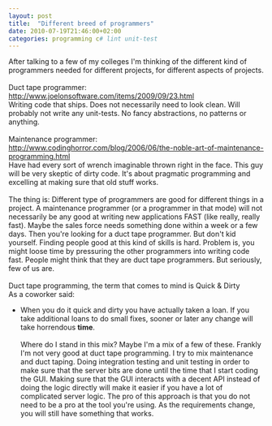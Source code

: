 ```yaml
---
layout: post
title:  "Different breed of programmers"
date: 2010-07-19T21:46:00+02:00
categories: programming c# lint unit-test
---
```


After talking to a few of my colleges I'm thinking of the different kind of programmers needed for different projects, for different aspects of projects.  <br><br>
Duct tape programmer:<br><a href="http://www.joelonsoftware.com/items/2009/09/23.html">http://www.joelonsoftware.com/items/2009/09/23.html</a><br>
Writing code that ships. Does not necessarily need to look clean. Will probably not write any unit-tests. No fancy abstractions, no patterns or anything.<br><br>
Maintenance programmer:<br><a href="http://www.codinghorror.com/blog/2006/06/the-noble-art-of-maintenance-programming.html%20">http://www.codinghorror.com/blog/2006/06/the-noble-art-of-maintenance-programming.html </a><br>
Have had every sort of wrench imaginable thrown right in the face. This guy will be very skeptic of dirty code. It's about pragmatic programming and excelling at making sure that old stuff works.<br><br>
The thing is: Different type of programmers are good for different things in a project. A maintenance programmer (or a programmer in that mode) will not necessarily be any good at writing new applications FAST (like really, really fast). Maybe the sales force needs something done within a week or a few days. Then you're looking for a duct tape programmer. But don't kid yourself. Finding people good at this kind of skills is hard. Problem is, you might loose time by pressuring the other programmers into writing code fast. People might think that they are duct tape programmers. But seriously, few of us are.<br><br>
Duct tape programming, the term that comes to mind is Quick &amp; Dirty <br>
As a coworker said:<br>
- When you do it quick and dirty you have actually taken a loan. If you take additional loans to do small fixes, sooner or later any change will take horrendous <b>time</b>.<br><br>
Where do I stand in this mix? Maybe I'm a mix of a few of these. Frankly I'm not very good at duct tape programming. I try to mix maintenance and duct taping. Doing integration testing and unit testing in order to make sure that the server bits are done until the time that I start coding the GUI. Making sure that the GUI interacts with a decent API instead of doing the logic directly will make it easier if you have a lot of complicated server logic. The pro of this approach is that you do not need to be a pro at the tool you're using. As the requirements change, you will still have something that works.
<div style="clear: both;"></div>